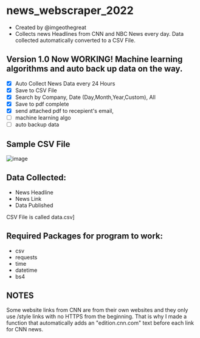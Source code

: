 # news_webscraper_2022
- Created by @imgeothegreat
- Collects news Headlines from CNN and NBC News every day. Data collected automatically converted to a CSV File.


## Version 1.0 Now WORKING! Machine learning algorithms and auto back up data on the way. 
- [x] Auto Collect News Data every 24 Hours
- [x] Save to CSV File
- [x] Search by Company, Date (Day,Month,Year,Custom), All
- [x] Save to pdf complete
- [x] send attached pdf to recepient's email, 
- [ ] machine learning algo
- [ ] auto backup data

## Sample CSV File
![image](https://user-images.githubusercontent.com/27014232/194724600-d07f1d42-a93a-4c28-8d47-863ff9cd787d.png)

## Data Collected:
- News Headline
- News Link
- Data Published

CSV File is called data.csv]

## Required Packages for program to work:
- csv
- requests
- time
- datetime
- bs4

## NOTES
Some website links from CNN are from their own websites and they only use /style links with no HTTPS from the beginning. That is why I made a function that
automatically adds an "edition.cnn.com" text before each link for CNN news.

